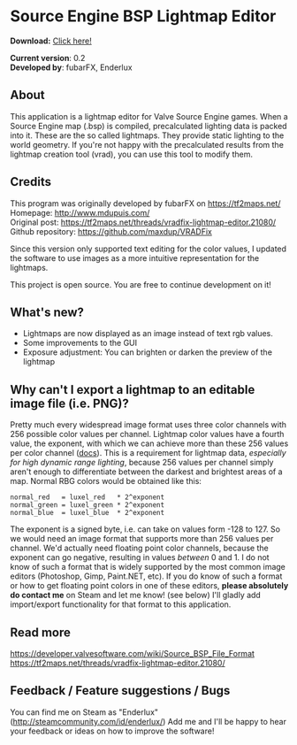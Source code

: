 Source Engine BSP Lightmap Editor
=================================

**Download:** [Click here!](https://www.dropbox.com/s/07atpkvccmtdofi/vradFix0.2.zip?dl=1)

**Current version**: 0.2  
**Developed by**: fubarFX, Enderlux

## About
This application is a lightmap editor for Valve Source Engine games.
When a Source Engine map (.bsp) is compiled, precalculated lighting data is packed into it.
These are the so called lightmaps. They provide static lighting to the world geometry.
If you're not happy with the precalculated results from the lightmap creation tool (vrad), you can use this tool to modify them.

## Credits
This program was originally developed by fubarFX on https://tf2maps.net/  
Homepage: http://www.mdupuis.com/  
Original post: https://tf2maps.net/threads/vradfix-lightmap-editor.21080/  
Github repository: https://github.com/maxdup/VRADFix  

Since this version only supported text editing for the color values, I updated the software to use images as a more intuitive representation for the lightmaps.

This project is open source. You are free to continue development on it!

## What's new?
- Lightmaps are now displayed as an image instead of text rgb values.
- Some improvements to the GUI
- Exposure adjustment: You can brighten or darken the preview of the lightmap

## Why can't I export a lightmap to an editable image file (i.e. PNG)?
Pretty much every widespread image format uses three color channels with 256 possible color values per channel.
Lightmap color values have a fourth value, the exponent, with which we can achieve more than these 256 values per color channel ([docs](https://developer.valvesoftware.com/wiki/Source_BSP_File_Format#Lighting)).
This is a requirement for lightmap data, _especially for high dynamic range lighting_, because 256 values per channel simply aren't enough to differentiate between the darkest and brightest areas of a map.
Normal RBG colors would be obtained like this:
```
normal_red   = luxel_red   * 2^exponent
normal_green = luxel_green * 2^exponent
normal_blue  = luxel_blue  * 2^exponent
```
The exponent is a signed byte, i.e. can take on values form -128 to 127.
So we would need an image format that supports more than 256 values per channel. We'd actually need floating point color channels, because the exponent can go negative, resulting in values _between_ 0 and 1.
I do not know of such a format that is widely supported by the most common image editors (Photoshop, Gimp, Paint.NET, etc). If you do know of such a format or how to get floating point colors in one of these editors, **please absolutely do contact me** on Steam and let me know! (see below) I'll gladly add import/export functionality for that format to this application.

## Read more
https://developer.valvesoftware.com/wiki/Source_BSP_File_Format  
https://tf2maps.net/threads/vradfix-lightmap-editor.21080/

## Feedback / Feature suggestions / Bugs
You can find me on Steam as "Enderlux" (http://steamcommunity.com/id/enderlux/)
Add me and I'll be happy to hear your feedback or ideas on how to improve the software!
